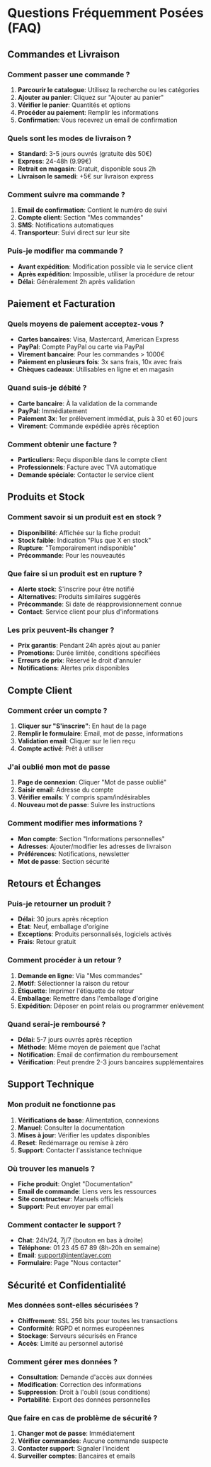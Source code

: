 # Questions Fréquemment Posées (FAQ)

## Commandes et Livraison

### Comment passer une commande ?
1. **Parcourir le catalogue**: Utilisez la recherche ou les catégories
2. **Ajouter au panier**: Cliquez sur "Ajouter au panier"
3. **Vérifier le panier**: Quantités et options
4. **Procéder au paiement**: Remplir les informations
5. **Confirmation**: Vous recevrez un email de confirmation

### Quels sont les modes de livraison ?
- **Standard**: 3-5 jours ouvrés (gratuite dès 50€)
- **Express**: 24-48h (9.99€)
- **Retrait en magasin**: Gratuit, disponible sous 2h
- **Livraison le samedi**: +5€ sur livraison express

### Comment suivre ma commande ?
1. **Email de confirmation**: Contient le numéro de suivi
2. **Compte client**: Section "Mes commandes"
3. **SMS**: Notifications automatiques
4. **Transporteur**: Suivi direct sur leur site

### Puis-je modifier ma commande ?
- **Avant expédition**: Modification possible via le service client
- **Après expédition**: Impossible, utiliser la procédure de retour
- **Délai**: Généralement 2h après validation

## Paiement et Facturation

### Quels moyens de paiement acceptez-vous ?
- **Cartes bancaires**: Visa, Mastercard, American Express
- **PayPal**: Compte PayPal ou carte via PayPal
- **Virement bancaire**: Pour les commandes > 1000€
- **Paiement en plusieurs fois**: 3x sans frais, 10x avec frais
- **Chèques cadeaux**: Utilisables en ligne et en magasin

### Quand suis-je débité ?
- **Carte bancaire**: À la validation de la commande
- **PayPal**: Immédiatement
- **Paiement 3x**: 1er prélèvement immédiat, puis à 30 et 60 jours
- **Virement**: Commande expédiée après réception

### Comment obtenir une facture ?
- **Particuliers**: Reçu disponible dans le compte client
- **Professionnels**: Facture avec TVA automatique
- **Demande spéciale**: Contacter le service client

## Produits et Stock

### Comment savoir si un produit est en stock ?
- **Disponibilité**: Affichée sur la fiche produit
- **Stock faible**: Indication "Plus que X en stock"
- **Rupture**: "Temporairement indisponible"
- **Précommande**: Pour les nouveautés

### Que faire si un produit est en rupture ?
- **Alerte stock**: S'inscrire pour être notifié
- **Alternatives**: Produits similaires suggérés
- **Précommande**: Si date de réapprovisionnement connue
- **Contact**: Service client pour plus d'informations

### Les prix peuvent-ils changer ?
- **Prix garantis**: Pendant 24h après ajout au panier
- **Promotions**: Durée limitée, conditions spécifiées
- **Erreurs de prix**: Réservé le droit d'annuler
- **Notifications**: Alertes prix disponibles

## Compte Client

### Comment créer un compte ?
1. **Cliquer sur "S'inscrire"**: En haut de la page
2. **Remplir le formulaire**: Email, mot de passe, informations
3. **Validation email**: Cliquer sur le lien reçu
4. **Compte activé**: Prêt à utiliser

### J'ai oublié mon mot de passe
1. **Page de connexion**: Cliquer "Mot de passe oublié"
2. **Saisir email**: Adresse du compte
3. **Vérifier emails**: Y compris spam/indésirables
4. **Nouveau mot de passe**: Suivre les instructions

### Comment modifier mes informations ?
- **Mon compte**: Section "Informations personnelles"
- **Adresses**: Ajouter/modifier les adresses de livraison
- **Préférences**: Notifications, newsletter
- **Mot de passe**: Section sécurité

## Retours et Échanges

### Puis-je retourner un produit ?
- **Délai**: 30 jours après réception
- **État**: Neuf, emballage d'origine
- **Exceptions**: Produits personnalisés, logiciels activés
- **Frais**: Retour gratuit

### Comment procéder à un retour ?
1. **Demande en ligne**: Via "Mes commandes"
2. **Motif**: Sélectionner la raison du retour
3. **Étiquette**: Imprimer l'étiquette de retour
4. **Emballage**: Remettre dans l'emballage d'origine
5. **Expédition**: Déposer en point relais ou programmer enlèvement

### Quand serai-je remboursé ?
- **Délai**: 5-7 jours ouvrés après réception
- **Méthode**: Même moyen de paiement que l'achat
- **Notification**: Email de confirmation du remboursement
- **Vérification**: Peut prendre 2-3 jours bancaires supplémentaires

## Support Technique

### Mon produit ne fonctionne pas
1. **Vérifications de base**: Alimentation, connexions
2. **Manuel**: Consulter la documentation
3. **Mises à jour**: Vérifier les updates disponibles
4. **Reset**: Redémarrage ou remise à zéro
5. **Support**: Contacter l'assistance technique

### Où trouver les manuels ?
- **Fiche produit**: Onglet "Documentation"
- **Email de commande**: Liens vers les ressources
- **Site constructeur**: Manuels officiels
- **Support**: Peut envoyer par email

### Comment contacter le support ?
- **Chat**: 24h/24, 7j/7 (bouton en bas à droite)
- **Téléphone**: 01 23 45 67 89 (8h-20h en semaine)
- **Email**: support@intentlayer.com
- **Formulaire**: Page "Nous contacter"

## Sécurité et Confidentialité

### Mes données sont-elles sécurisées ?
- **Chiffrement**: SSL 256 bits pour toutes les transactions
- **Conformité**: RGPD et normes européennes
- **Stockage**: Serveurs sécurisés en France
- **Accès**: Limité au personnel autorisé

### Comment gérer mes données ?
- **Consultation**: Demande d'accès aux données
- **Modification**: Correction des informations
- **Suppression**: Droit à l'oubli (sous conditions)
- **Portabilité**: Export des données personnelles

### Que faire en cas de problème de sécurité ?
1. **Changer mot de passe**: Immédiatement
2. **Vérifier commandes**: Aucune commande suspecte
3. **Contacter support**: Signaler l'incident
4. **Surveiller comptes**: Bancaires et emails
